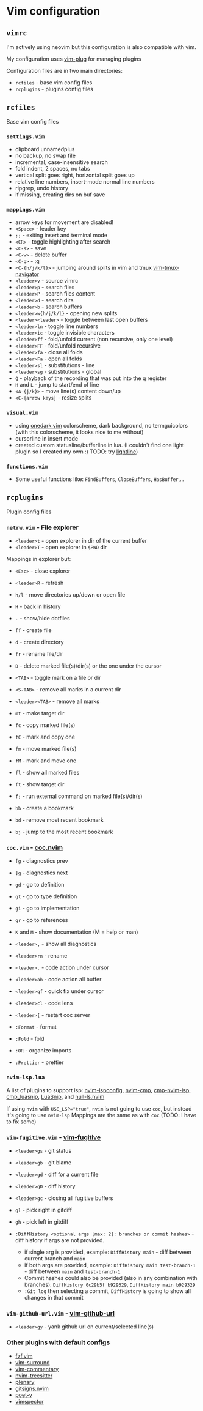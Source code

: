 # Vim configuration

## `vimrc`

I'm actively using neovim but this configuration is also compatible with vim.

My configuration uses [vim-plug](https://github.com/junegunn/vim-plug) for managing plugins

Configuration files are in two main directories:

- `rcfiles` - base vim config files
- `rcplugins` - plugins config files

## `rcfiles`

Base vim config files

### `settings.vim`

- clipboard unnamedplus
- no backup, no swap file
- incremental, case-insensitive search
- fold indent, 2 spaces, no tabs
- vertical split goes right, horizontal split goes up
- relative line numbers, insert-mode normal line numbers
- ripgrep, undo history
- if missing, creating dirs on buf save

### `mappings.vim`

- arrow keys for movement are disabled!
- `<Space>` - leader key
- `;;` - exiting insert and terminal mode
- `<CR>` - toggle highlighting after search
- `<C-s>` - save
- `<C-w>` - delete buffer
- `<C-q>` - :q
- `<C-{h/j/k/l}>` - jumping around splits in vim and tmux [vim-tmux-navigator](christoomey/vim-tmux-navigator)
- `<leader>v` - source vimrc
- `<leader>p` - search files
- `<leader>P` - search files content
- `<leader>d` - search dirs
- `<leader>b` - search buffers
- `<leader>w{h/j/k/l}` - opening new splits
- `<leader><leader>` - toggle between last open buffers
- `<leader>ln` - toggle line numbers
- `<leader>ic` - toggle invisible characters
- `<leader>ff` - fold/unfold current (non recursive, only one level)
- `<leader>FF` - fold/unfold recursive
- `<leader>fa` - close all folds
- `<leader>Fa` - open all folds
- `<leader>sl` - substitutions - line
- `<leader>sg` - substitutions - global
- `Q` - playback of the recording that was put into the q register
- `H` and `L` - jump to start/end of line
- `<A-{j/k}>` - move line(s) content down/up
- `<C-{arrow keys}` - resize splits

### `visual.vim`

- using [onedark.vim](https://github.com/joshdick/onedark.vim) colorscheme, dark background, no termguicolors (with this colorscheme, it looks nice to me without)
- cursorline in insert mode
- created custom statusline/bufferline in lua. (I couldn't find one light plugin so I created my own :) TODO: try [lightline](https://github.com/itchyny/lightline.vim))

### `functions.vim`

- Some useful functions like: `FindBuffers`, `CloseBuffers`, `HasBuffer`,...

## `rcplugins`

Plugin config files

### `netrw.vim` - File explorer

- `<leader>t` - open explorer in dir of the current buffer
- `<leader>T` - open explorer in `$PWD` dir

Mappings in explorer buf:

- `<Esc>` - close explorer
- `<leader>R` - refresh
- `h/l` - move directories up/down or open file
- `H` - back in history
- `.` - show/hide dotfiles

- `ff` - create file
- `d` - create directory
- `fr` - rename file/dir
- `D` - delete marked file(s)/dir(s) or the one under the cursor

- `<TAB>` - toggle mark on a file or dir
- `<S-TAB>` - remove all marks in a current dir
- `<leader><TAB>` - remove all marks
- `mt` - make target dir
- `fc` - copy marked file(s)
- `fC` - mark and copy one
- `fm` - move marked file(s)
- `fM` - mark and move one
- `fl` - show all marked files
- `ft` - show target dir
- `f;` - run external command on marked file(s)/dir(s)

- `bb` - create a bookmark
- `bd` - remove most recent bookmark
- `bj` - jump to the most recent bookmark

### `coc.vim` - [coc.nvim](https://github.com/neoclide/coc.nvim)

- `[g` - diagnostics prev
- `]g` - diagnostics next
- `gd` - go to definition
- `gt` - go to type definition
- `gi` - go to implementation
- `gr` - go to references
- `K` and `M` - show documentation (M = help or man)
- `<leader>,` - show all diagnostics
- `<leader>rn` - rename
- `<leader>.` - code action under cursor
- `<leader>ab` - code action all buffer
- `<leader>qf` - quick fix under cursor
- `<leader>cl` - code lens
- `<leader>[` - restart coc server

- `:Format` - format
- `:Fold` - fold
- `:OR` - organize imports
- `:Prettier` - prettier

### `nvim-lsp.lua`

A list of plugins to support lsp: [nvim-lspconfig](https://github.com/neovim/nvim-lspconfig), [nvim-cmp](https://github.com/hrsh7th/nvim-cmp), [cmp-nvim-lsp](https://github.com/hrsh7th/cmp-nvim-lsp), [cmp_luasnip](https://github.com/saadparwaiz1/cmp_luasnip), [LuaSnip](https://github.com/L3MON4D3/LuaSnip), and [null-ls.nvim](https://github.com/jose-elias-alvarez/null-ls.nvim)

If using `nvim` with `USE_LSP="true"`, `nvim` is not going to use `coc`, but instead it's going to use `nvim-lsp`
Mappings are the same as with `coc` (TODO: I have to fix some)

### `vim-fugitive.vim` - [vim-fugitive](https://github.com/tpope/vim-fugitive)

- `<leader>gs` - git status
- `<leader>gb` - git blame
- `<leader>gd` - diff for a current file
- `<leader>gD` - diff history
- `<leader>gc` - closing all fugitive buffers
- `gl` - pick right in gitdiff
- `gh` - pick left in gitdiff

- `:DiffHistory <optional args [max: 2]: branches or commit hashes>` - diff history if args are not provided.
  - if single arg is provided, example: `DiffHistory main` - diff between current branch and `main`
  - if both args are provided, example: `DiffHistory main test-branch-1` - diff between `main` and `test-branch-1`
  - Commit hashes could also be provided (also in any combination with branches): `DiffHistory 0c29b5f b929329`, `DiffHistory main b929329`
  - `:Git log` then selecting a commit, `DiffHistory` is going to show all changes in that commit

### `vim-github-url.vim` - [vim-github-url](https://github.com/pgr0ss/vim-github-url)

- `<leader>gy` - yank github url on current/selected line(s)

### Other plugins with default configs

- [fzf.vim](https://github.com/junegunn/fzf.vim)
- [vim-surround](https://github.com/tpope/vim-surround)
- [vim-commentary](https://github.com/tpope/vim-commentary)
- [nvim-treesitter](https://github.com/nvim-treesitter/nvim-treesitter)
- [plenary](https://github.com/nvim-lua/plenary.nvim)
- [gitsigns.nvim](https://github.com/lewis6991/gitsigns.nvim)
- [poet-v](https://github.com/petobens/poet-v)
- [vimspector](https://github.com/puremourning/vimspector)
